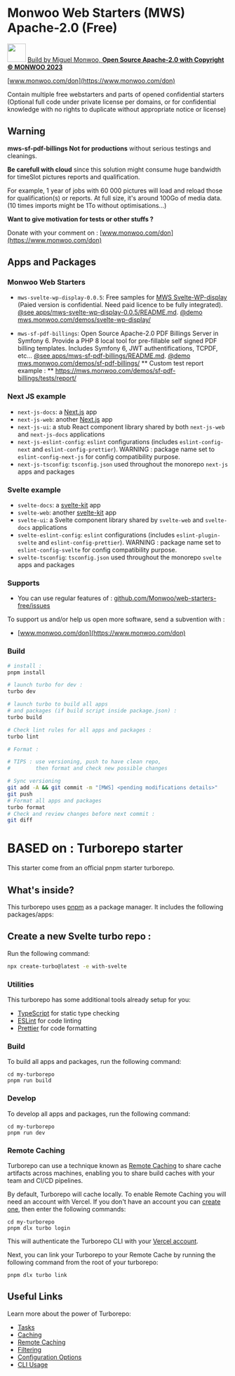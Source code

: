 # Monwoo Web Starters (MWS) Apache-2.0 (Free)
<img src="https://miguel.monwoo.com/embedded-iframes/prod/embeddable-iframe/favicomatic/favicon-96x96.png" alt="" width="42"/> [Build by Miguel Monwoo, **Open Source Apache-2.0 with Copyright © MONWOO 2023**](https://moonkiosk.monwoo.com/en/categorie-produit/produced-solutions/mws_en/)

[www.monwoo.com/don](https://www.monwoo.com/don)

Contain multiple free webstarters and parts of opened confidential starters (Optional full code under private license per domains, or for confidential knowledge with no rights to duplicate without appropriate notice or license)

## Warning

**mws-sf-pdf-billings Not for productions** without serious testings and cleanings.

**Be carefull with cloud** since this solution might consume huge bandwidth for timeSlot pictures reports and qualification.

For example, 1 year of jobs with 60 000 pictures will load and reload those for qualification(s) or reports. At full size, it's around 100Go of media data. (10 times imports might be 1To without optimisations...)

**Want to give motivation for tests or other stuffs ?**

Donate with your comment on :
[www.monwoo.com/don](https://www.monwoo.com/don)

## Apps and Packages

### Monwoo Web Starters
- `mws-svelte-wp-display-0.0.5`: Free samples for [MWS Svelte-WP-display](https://moonkiosk.monwoo.com/en/produit/mws-svelte-wp-display_en/) (Paied version is confidential. Need paid licence to be fully integrated). [@see apps/mws-svelte-wp-display-0.0.5/README.md](https://github.com/Monwoo/web-starters-free/tree/main/apps/mws-svelte-wp-display-0.0.5#readme). [@demo mws.monwoo.com/demos/svelte-wp-display/](https://mws.monwoo.com/demos/svelte-wp-display/)

- `mws-sf-pdf-billings`: Open Source Apache-2.0 PDF Billings Server in Symfony 6. Provide a PHP 8 local tool for pre-fillable self signed PDF billing templates. Includes Symfony 6, JWT authentifications, TCPDF, etc... [@see apps/mws-sf-pdf-billings/README.md](https://github.com/Monwoo/web-starters-free/tree/main/apps/mws-sf-pdf-billings#readme). [@demo mws.monwoo.com/demos/sf-pdf-billings/](https://mws.monwoo.com/demos/sf-pdf-billings/)
** Custom test report example : **
[https://mws.monwoo.com/demos/sf-pdf-billings/tests/report/
](https://mws.monwoo.com/demos/sf-pdf-billings/tests/report/)


### Next JS example
- `next-js-docs`: a [Next.js](https://nextjs.org/) app
- `next-js-web`: another [Next.js](https://nextjs.org/) app
- `next-js-ui`: a stub React component library shared by both `next-js-web` and `next-js-docs` applications
- `next-js-eslint-config`: `eslint` configurations (includes `eslint-config-next` and `eslint-config-prettier`). WARNING : package name set to `eslint-config-next-js` for config compatibility purpose.
- `next-js-tsconfig`: `tsconfig.json` used throughout the monorepo `next-js` apps and packages

### Svelte example
- `svelte-docs`: a [svelte-kit](https://kit.svelte.dev/) app
- `svelte-web`: another [svelte-kit](https://kit.svelte.dev/) app
- `svelte-ui`: a Svelte component library shared by `svelte-web` and `svelte-docs` applications
- `svelte-eslint-config`: `eslint` configurations (includes `eslint-plugin-svelte` and `eslint-config-prettier`). WARNING : package name set to `eslint-config-svelte` for config compatibility purpose.
- `svelte-tsconfig`: `tsconfig.json` used throughout the monorepo `svelte` apps and packages

### Supports

- You can use regular features of : [github.com/Monwoo/web-starters-free/issues](https://github.com/Monwoo/web-starters-free/issues)

To support us and/or help us open more software, send a subvention with :
- [www.monwoo.com/don](https://www.monwoo.com/don)

### Build

```bash
# install :
pnpm install

# launch turbo for dev :
turbo dev

# launch turbo to build all apps
# and packages (if build script inside package.json) :
turbo build

# Check lint rules for all apps and packages :
turbo lint

# Format :

# TIPS : use versioning, push to have clean repo,
#        then format and check new possible changes

# Sync versioning
git add -A && git commit -m "[MWS] <pending modifications details>"
git push
# Format all apps and packages
turbo format
# Check and review changes before next commit :
git diff

```

# BASED on : Turborepo starter

This starter come from an official pnpm starter turborepo.

## What's inside?

This turborepo uses [pnpm](https://pnpm.io) as a package manager. It includes the following packages/apps:

## Create a new Svelte turbo repo :

Run the following command:

```sh
npx create-turbo@latest -e with-svelte
```

### Utilities

This turborepo has some additional tools already setup for you:

- [TypeScript](https://www.typescriptlang.org/) for static type checking
- [ESLint](https://eslint.org/) for code linting
- [Prettier](https://prettier.io) for code formatting

### Build

To build all apps and packages, run the following command:

```
cd my-turborepo
pnpm run build
```

### Develop

To develop all apps and packages, run the following command:

```
cd my-turborepo
pnpm run dev
```

### Remote Caching

Turborepo can use a technique known as [Remote Caching](https://turbo.build/repo/docs/core-concepts/remote-caching) to share cache artifacts across machines, enabling you to share build caches with your team and CI/CD pipelines.

By default, Turborepo will cache locally. To enable Remote Caching you will need an account with Vercel. If you don't have an account you can [create one](https://vercel.com/signup), then enter the following commands:

```
cd my-turborepo
pnpm dlx turbo login
```

This will authenticate the Turborepo CLI with your [Vercel account](https://vercel.com/docs/concepts/personal-accounts/overview).

Next, you can link your Turborepo to your Remote Cache by running the following command from the root of your turborepo:

```
pnpm dlx turbo link
```

## Useful Links

Learn more about the power of Turborepo:

- [Tasks](https://turbo.build/repo/docs/core-concepts/monorepos/running-tasks)
- [Caching](https://turbo.build/repo/docs/core-concepts/caching)
- [Remote Caching](https://turbo.build/repo/docs/core-concepts/remote-caching)
- [Filtering](https://turbo.build/repo/docs/core-concepts/monorepos/filtering)
- [Configuration Options](https://turbo.build/repo/docs/reference/configuration)
- [CLI Usage](https://turbo.build/repo/docs/reference/command-line-reference)
